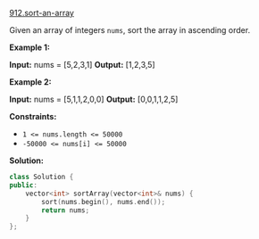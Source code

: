 [912.sort-an-array](https://leetcode.com/problems/sort-an-array/)  

Given an array of integers `nums`, sort the array in ascending order.

**Example 1:**

**Input:** nums = \[5,2,3,1\]
**Output:** \[1,2,3,5\]

**Example 2:**

**Input:** nums = \[5,1,1,2,0,0\]
**Output:** \[0,0,1,1,2,5\]

**Constraints:**

*   `1 <= nums.length <= 50000`
*   `-50000 <= nums[i] <= 50000`  



**Solution:**  

```cpp
class Solution {
public:
    vector<int> sortArray(vector<int>& nums) {
        sort(nums.begin(), nums.end());
        return nums;
    }
};
```
      